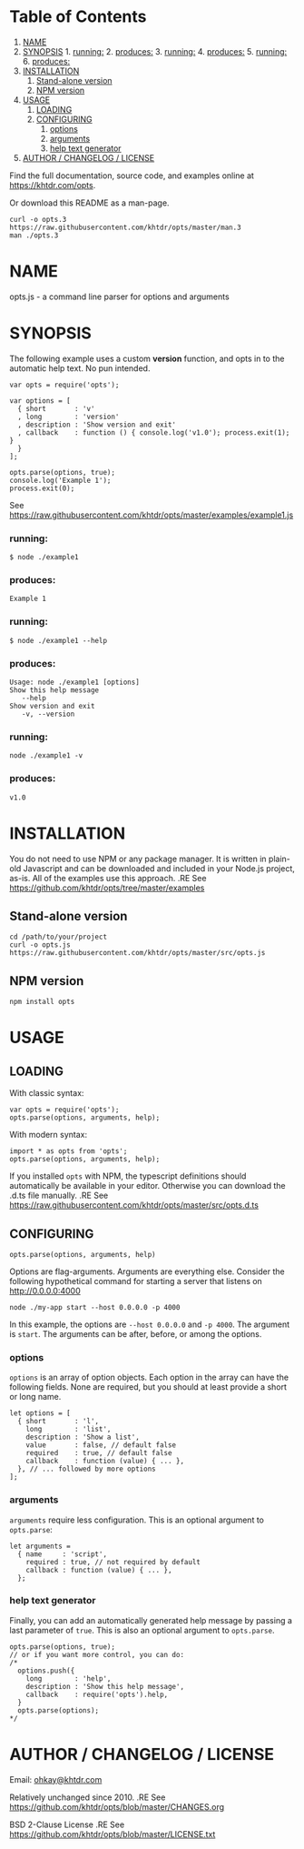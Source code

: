 
# Table of Contents

1.  [NAME](#orge2e86e0)
2.  [SYNOPSIS](#org204fb4c)
        1.  [running:](#orgb50b6e4)
        2.  [produces:](#orgf51f8f5)
        3.  [running:](#org8f49204)
        4.  [produces:](#org3b1d910)
        5.  [running:](#org24a1193)
        6.  [produces:](#org12e29d4)
3.  [INSTALLATION](#orgc33d993)
    1.  [Stand-alone version](#org837b3bd)
    2.  [NPM version](#orga066938)
4.  [USAGE](#org55285ce)
    1.  [LOADING](#org9df0af8)
    2.  [CONFIGURING](#org5b0ccb9)
        1.  [options](#org4ec5cb9)
        2.  [arguments](#org73cc3f3)
        3.  [help text generator](#org69f67a1)
5.  [AUTHOR / CHANGELOG / LICENSE](#org702885b)

Find the full documentation, source code, and examples online at <https://khtdr.com/opts>.

Or download this README as a man-page.

    curl -o opts.3 https://raw.githubusercontent.com/khtdr/opts/master/man.3
    man ./opts.3


<a id="orge2e86e0"></a>

# NAME

opts.js - a command line parser for options and arguments


<a id="org204fb4c"></a>

# SYNOPSIS

The following example uses a custom **version** function, and opts in to the automatic help text. No pun intended.

    var opts = require('opts');
    
    var options = [
      { short       : 'v'
      , long        : 'version'
      , description : 'Show version and exit'
      , callback    : function () { console.log('v1.0'); process.exit(1); }
      }
    ];
    
    opts.parse(options, true);
    console.log('Example 1');
    process.exit(0);

See <https://raw.githubusercontent.com/khtdr/opts/master/examples/example1.js>


<a id="orgb50b6e4"></a>

### running:

    $ node ./example1


<a id="orgf51f8f5"></a>

### produces:

    Example 1


<a id="org8f49204"></a>

### running:

    $ node ./example1 --help


<a id="org3b1d910"></a>

### produces:

    Usage: node ./example1 [options]
    Show this help message
       --help
    Show version and exit
       -v, --version


<a id="org24a1193"></a>

### running:

    node ./example1 -v


<a id="org12e29d4"></a>

### produces:

    v1.0


<a id="orgc33d993"></a>

# INSTALLATION

You do not need to use NPM or any package manager. It is written in plain-old Javascript and can be downloaded and included in your Node.js project, as-is. All of the examples use this approach.
.RE
See <https://github.com/khtdr/opts/tree/master/examples>


<a id="org837b3bd"></a>

## Stand-alone version

    cd /path/to/your/project
    curl -o opts.js https://raw.githubusercontent.com/khtdr/opts/master/src/opts.js


<a id="orga066938"></a>

## NPM version

    npm install opts


<a id="org55285ce"></a>

# USAGE


<a id="org9df0af8"></a>

## LOADING

With classic syntax:

    var opts = require('opts');
    opts.parse(options, arguments, help);

With modern syntax:

    import * as opts from 'opts';
    opts.parse(options, arguments, help);

If you installed `opts` with NPM, the typescript definitions should automatically be available in your editor. Otherwise you can download the .d.ts file manually.
.RE
See <https://raw.githubusercontent.com/khtdr/opts/master/src/opts.d.ts>


<a id="org5b0ccb9"></a>

## CONFIGURING

`opts.parse(options, arguments, help)`

Options are flag-arguments. Arguments are everything else. Consider the following hypothetical command for starting a server that listens on <http://0.0.0.0:4000>

    node ./my-app start --host 0.0.0.0 -p 4000

In this example, the options are `--host 0.0.0.0` and `-p 4000`. The argument is `start`. The arguments can be after, before, or among the options.


<a id="org4ec5cb9"></a>

### options

`options` is an array of option objects. Each option in the array can have the following fields. None are required, but you should at least provide a short or long name.

    let options = [
      { short       : 'l',
        long        : 'list',
        description : 'Show a list',
        value       : false, // default false
        required    : true, // default false
        callback    : function (value) { ... },
      }, // ... followed by more options
    ];


<a id="org73cc3f3"></a>

### arguments

`arguments` require less configuration. This is an optional argument to `opts.parse`:

    let arguments =
      { name     : 'script',
        required : true, // not required by default
        callback : function (value) { ... },
      };


<a id="org69f67a1"></a>

### help text generator

Finally, you can add an automatically generated help message by passing
a last parameter of `true`. This is also an optional argument to `opts.parse`.

    opts.parse(options, true);
    // or if you want more control, you can do:
    /*
      options.push({
        long        : 'help',
        description : 'Show this help message',
        callback    : require('opts').help,
      }
      opts.parse(options);
    */


<a id="org702885b"></a>

# AUTHOR / CHANGELOG / LICENSE

Email: ohkay@khtdr.com

Relatively unchanged since 2010.
.RE
See <https://github.com/khtdr/opts/blob/master/CHANGES.org>

BSD 2-Clause License
.RE
See <https://github.com/khtdr/opts/blob/master/LICENSE.txt>

